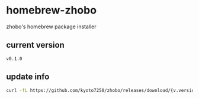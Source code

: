 # homebrew-zhobo
zhobo's homebrew package installer

## current version
`v0.1.0`

## update info

```bash
curl -fL https://github.com/kyoto7250/zhobo/releases/download/{v.version}/zhobo-{version}-{target}.tar.gz | shasum -a 256
```